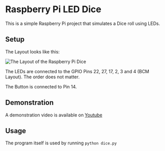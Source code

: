 # Raspberry Pi LED Dice

This is a simple Raspberry Pi project that simulates a Dice roll using LEDs.

## Setup

The Layout looks like this:

![The Layout of the Raspberry Pi Dice](layout.jpg)

The LEDs are connected to the GPIO Pins 22, 27, 17, 2, 3 and 4 (BCM Layout).
The order does not matter.

The Button is connected to Pin 14.

## Demonstration

A demonstration video is available on
[Youtube](https://www.youtube.com/watch?v=_Q7J4HLho20)

## Usage

The program itself is used by running ```python dice.py```
